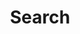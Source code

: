 ---
title: "Search" # in any language you want
layout: "search" # is necessary
# url: "/archive"
# description: "Description for Search"
summary: "search"
placeholder: "Start typing..."
---